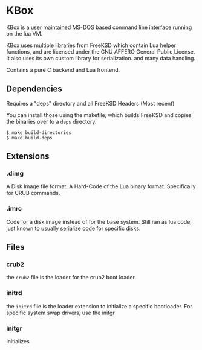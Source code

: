 # KBox

KBox is a user maintained MS-DOS based
command line interface running on the lua VM.

KBox uses multiple libraries from FreeKSD which contain Lua
helper functions, and are licensed under the GNU AFFERO General 
Public License. It also uses its own custom library for serialization. and many data handling.

Contains a pure C backend and Lua frontend.

## Dependencies
Requires a "deps" directory and all FreeKSD Headers (Most recent)

You can install those using the makefile, which builds FreeKSD and copies
the binaries over to a `deps` directory.

```
$ make build-directories
$ make build-deps
```

## Extensions

### .dimg
A Disk Image file format. A Hard-Code of the Lua binary format. Specifically for CRUB commands.

### .imrc
Code for a disk image instead of for the base system. Still ran as lua code, just known to usually serialize code
for specific disks.

## Files

### crub2
the `crub2` file is the loader for the crub2 boot loader.

### initrd 

the `initrd` file is the loader extension to initialize a specific bootloader.
For specific system swap drivers, use the initgr

### initgr

Initializes